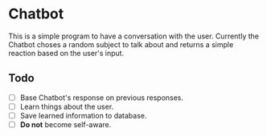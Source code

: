 # Chatbot


This is a simple program to have a conversation with the user.
Currently the Chatbot choses a random subject to talk about and returns a simple
 reaction based on the user's input.


 ## Todo

- [ ] Base Chatbot's response on previous responses.
- [ ] Learn things about the user.
- [ ] Save learned information to database.
- [ ] **Do not** become self-aware.

